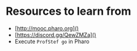 # Resources to learn from

- [http://mooc.pharo.org]()
- [https://discord.gg/QewZMZa]()
- Execute `ProfStef go` in Pharo
